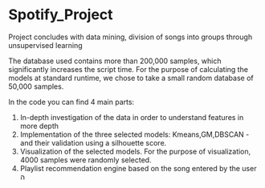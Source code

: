 # Spotify_Project
Project concludes with data mining, division of songs into groups through unsupervised learning

The database used contains more than 200,000 samples, which significantly increases the script time. For the purpose of calculating the models at standard runtime, we chose to take a small random database of 50,000 samples.

In the code you can find 4 main parts:

1. In-depth investigation of the data in order to understand features in more depth
2. Implementation of the three selected models: Kmeans,GM,DBSCAN -  and their validation using a silhouette score.
3. Visualization of the selected models. For the purpose of visualization, 4000 samples were randomly selected.
4. Playlist recommendation engine based on the song entered by the user
ה
